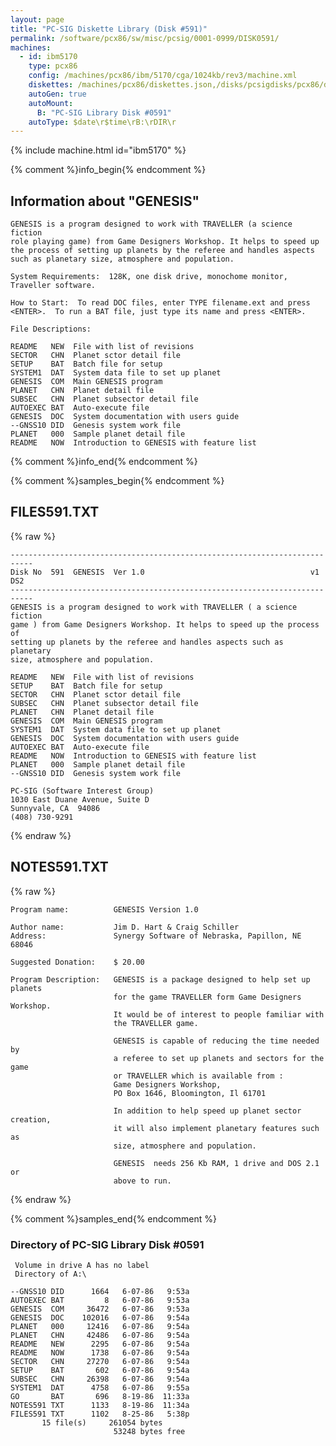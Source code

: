 ```yaml
---
layout: page
title: "PC-SIG Diskette Library (Disk #591)"
permalink: /software/pcx86/sw/misc/pcsig/0001-0999/DISK0591/
machines:
  - id: ibm5170
    type: pcx86
    config: /machines/pcx86/ibm/5170/cga/1024kb/rev3/machine.xml
    diskettes: /machines/pcx86/diskettes.json,/disks/pcsigdisks/pcx86/diskettes.json
    autoGen: true
    autoMount:
      B: "PC-SIG Library Disk #0591"
    autoType: $date\r$time\rB:\rDIR\r
---
```


{% include machine.html id="ibm5170" %}

{% comment %}info_begin{% endcomment %}

## Information about "GENESIS"

    GENESIS is a program designed to work with TRAVELLER (a science fiction
    role playing game) from Game Designers Workshop. It helps to speed up
    the process of setting up planets by the referee and handles aspects
    such as planetary size, atmosphere and population.
    
    System Requirements:  128K, one disk drive, monochome monitor,
    Traveller software.
    
    How to Start:  To read DOC files, enter TYPE filename.ext and press
    <ENTER>.  To run a BAT file, just type its name and press <ENTER>.
    
    File Descriptions:
    
    README   NEW  File with list of revisions
    SECTOR   CHN  Planet sctor detail file
    SETUP    BAT  Batch file for setup
    SYSTEM1  DAT  System data file to set up planet
    GENESIS  COM  Main GENESIS program
    PLANET   CHN  Planet detail file
    SUBSEC   CHN  Planet subsector detail file
    AUTOEXEC BAT  Auto-execute file
    GENESIS  DOC  System documentation with users guide
    --GNSS10 DID  Genesis system work file
    PLANET   000  Sample planet detail file
    README   NOW  Introduction to GENESIS with feature list
{% comment %}info_end{% endcomment %}

{% comment %}samples_begin{% endcomment %}

## FILES591.TXT

{% raw %}
```
---------------------------------------------------------------------------
Disk No  591  GENESIS  Ver 1.0                                     v1 DS2
---------------------------------------------------------------------------
GENESIS is a program designed to work with TRAVELLER ( a science fiction
game ) from Game Designers Workshop. It helps to speed up the process of
setting up planets by the referee and handles aspects such as planetary
size, atmosphere and population.
 
README   NEW  File with list of revisions
SETUP    BAT  Batch file for setup
SECTOR   CHN  Planet sctor detail file
SUBSEC   CHN  Planet subsector detail file
PLANET   CHN  Planet detail file
GENESIS  COM  Main GENESIS program
SYSTEM1  DAT  System data file to set up planet
GENESIS  DOC  System documentation with users guide
AUTOEXEC BAT  Auto-execute file
README   NOW  Introduction to GENESIS with feature list
PLANET   000  Sample planet detail file
--GNSS10 DID  Genesis system work file
 
PC-SIG (Software Interest Group)
1030 East Duane Avenue, Suite D
Sunnyvale, CA  94086
(408) 730-9291
```
{% endraw %}

## NOTES591.TXT

{% raw %}
```
Program name:          GENESIS Version 1.0
 
Author name:           Jim D. Hart & Craig Schiller
Address:               Synergy Software of Nebraska, Papillon, NE 68046
 
Suggested Donation:    $ 20.00
 
Program Description:   GENESIS is a package designed to help set up planets
                       for the game TRAVELLER form Game Designers Workshop.
                       It would be of interest to people familiar with
                       the TRAVELLER game.
 
                       GENESIS is capable of reducing the time needed by
                       a referee to set up planets and sectors for the game
                       or TRAVELLER which is available from :
                       Game Designers Workshop,
                       PO Box 1646, Bloomington, Il 61701
 
                       In addition to help speed up planet sector creation,
                       it will also implement planetary features such as
                       size, atmosphere and population.
 
                       GENESIS  needs 256 Kb RAM, 1 drive and DOS 2.1 or
                       above to run.
```
{% endraw %}

{% comment %}samples_end{% endcomment %}

### Directory of PC-SIG Library Disk #0591

     Volume in drive A has no label
     Directory of A:\

    --GNSS10 DID      1664   6-07-86   9:53a
    AUTOEXEC BAT         8   6-07-86   9:53a
    GENESIS  COM     36472   6-07-86   9:53a
    GENESIS  DOC    102016   6-07-86   9:54a
    PLANET   000     12416   6-07-86   9:54a
    PLANET   CHN     42486   6-07-86   9:54a
    README   NEW      2295   6-07-86   9:54a
    README   NOW      1738   6-07-86   9:54a
    SECTOR   CHN     27270   6-07-86   9:54a
    SETUP    BAT       602   6-07-86   9:54a
    SUBSEC   CHN     26398   6-07-86   9:54a
    SYSTEM1  DAT      4758   6-07-86   9:55a
    GO       BAT       696   8-19-86  11:33a
    NOTES591 TXT      1133   8-19-86  11:34a
    FILES591 TXT      1102   8-25-86   5:38p
           15 file(s)     261054 bytes
                           53248 bytes free

